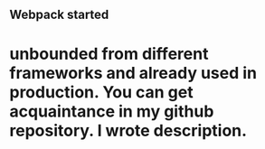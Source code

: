## Webpack started
# unbounded from different frameworks and already used in production. You can get acquaintance in my github repository. I wrote description.
